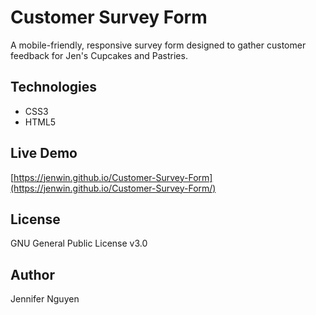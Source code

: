 # Customer Survey Form
A mobile-friendly, responsive survey form designed to gather customer feedback for Jen's Cupcakes and Pastries.

## Technologies
- CSS3
- HTML5

## Live Demo
[https://jenwin.github.io/Customer-Survey-Form](https://jenwin.github.io/Customer-Survey-Form/)

## License
GNU General Public License v3.0

## Author
Jennifer Nguyen